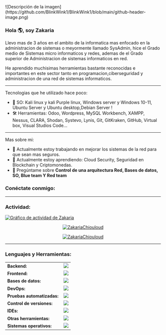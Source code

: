 <link rel="stylesheet" type='text/css' href="https://cdn.jsdelivr.net/gh/devicons/devicon@latest/devicon.min.css" />
![Descripción de la imagen](https://github.com/BlinkWink1/BlinkWink1/blob/main/github-header-image.png)

### Hola 🌎, soy Zakaria

Llevo mas de 3 años en el ambito de la informatica mas enfocado en la administracion de sistemas o meyormente llamado SysAdmin, hice el Grado medio de Sistemas micro informaticos y redes, ademas de el Grado superior de Administracion de sistemas informaticos en red.

He aprendido muchisimas herramientas bastante reconocidas e importantes en este sector tanto en programacion,ciberseguridad y administracion de una red de sistemas informaticos.

------

Tecnologias que he utilizado hace poco:

  - 🐉 SO: Kali linux y kali Purple linux, Windows server y Windows 10-11, Ubuntu Server y Ubuntu desktop,Debian Server ! 
  - 🛠️ Herramientas: Odoo, Wordpress, MySQL Workbench, XAMPP, Nessus, CLARA, Shodan, Systevo, Lynis, Git, GitKraken, GitHub, Virtual box, Visual Studios Code...

------
Mas sobre mi:

  - 🔭 Actualmente estoy trabajando en mejorar los sistemas de la red para que sean mas seguros.
  - 🌱 Actualmente estoy aprendiendo: Cloud Security, Seguridad en Blockchain y Criptomonedas.
  - 💬 Pregúntame sobre **Control de una arquitectura Red, Bases de datos, SO, Blue team Y Red team**
    
<h3 align="left">Conéctate conmigo:</h3>
<p align="left">
<a href="https://twitter.com/ZakariaChiouloud" target="blank"><i align="center" class="devicon-twitter-original" alt="Zakaria_Chiouloud" height="40" width="60" ></i>
</a>
<a href="https://www.linkedin.com/in/zakaria-chiouloud/" target="blank"><i align="center" class="devicon-linkedin-plain colored" alt="Zakaria_Chiouloud" height="40" width="60" ></i>
</a>
</p>



------
<h3 align="left">Actividad:</h3>

[![Gráfico de actividad de Zakaria](https://github-readme-activity-graph.vercel.app/graph?username=BlinkWink1&bg_color=100f0f&color=4c5e9e&line=4c569e&point=403e41&area=true&hide_border=true)](https://github.com/zakariachiouloud)

<div align="center">
  <a href="https://github.com/BlinkWink1">
    <img height="180em" src="https://github-readme-stats.vercel.app/api?username=BlinkWink1&show_icons=true&locale=es&layout=compact&theme=tokyonight" alt="ZakariaChiouloud"/>
  </a>
</div>
<p align="center">
  <a href="https://github.com/BlinkWink1">
    <img src="https://github-readme-streak-stats.herokuapp.com/?user=BlinkWink1&&theme=tokyonight" alt="ZakariaChiouloud" />
  </a>
</p>

------
<h3 align="left">Lenguajes y Herramientas:</h3>
<table>
    <tr>
        <td style="font-weight: bold; padding-right: 10px; vertical-align: center; border: none;">Backend:</td>
        <td><img height="40" src="https://skillicons.dev/icons?i=php,python,nodejs,Cpp,"/></td>
    </tr>
    <tr>
        <td style="font-weight: bold; padding-right: 10px; vertical-align: center;">Frontend:</td>
        <td><img height="40" src="https://skillicons.dev/icons?i=react,bootstrap,html,css,js"/></td>
    </tr>
    <tr>
        <td style="font-weight: bold; padding-right: 10px; vertical-align: center; border: none;">Bases de datos:</td>
        <td><img height="40" src="https://skillicons.dev/icons?i=mysql,postgresql"/></td>
    </tr>
    <tr>
        <td style="font-weight: bold; padding-right: 10px; vertical-align: center; border: none;">DevOps:</td>
        <td><img height="40" src="https://skillicons.dev/icons?i=docker,jenkins"/></td>
    </tr>
    <tr>
        <td style="font-weight: bold; padding-right: 10px; vertical-align: center; border: none;">Pruebas automatizadas:</td>
        <td><img height="40" src="https://skillicons.dev/icons?i=selenium,jest,pytest,phpunit"/></td>
    </tr>
    <tr>
        <td style="font-weight: bold; padding-right: 10px; vertical-align: center; border: none;">Control de versiones:</td>
        <td><img height="40" src="https://skillicons.dev/icons?i=git,github"/></td>
    </tr>
    <tr>
        <td style="font-weight: bold; padding-right: 10px; vertical-align: center; border: none;">IDEs:</td>
        <td><img height="40" src="https://skillicons.dev/icons?i=vscode,visualstudio,sublime"/></td>
    </tr>
    <tr>
        <td style="font-weight: bold; padding-right: 10px; vertical-align: center; border: none;">Otras herramientas:</td>
        <td><img height="40" src="https://skillicons.dev/icons?i=rabbitmq,grafana,bash,powershell,wordpress,notion,npm,obsidian,gmail,discord,"/></td>
    </tr>
    <tr>
        <td style="font-weight: bold; padding-right: 10px; vertical-align: center; border: none;">Sistemas operativos:</td>
        <td><img height="40" src="https://skillicons.dev/icons?i=windows,ubuntu,debian,kali"/></td>
    </tr>
</table>
